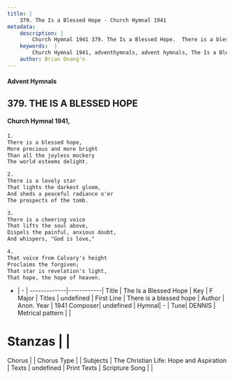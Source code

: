 ```yaml
---
title: |
    379. The Is a Blessed Hope - Church Hymnal 1941
metadata:
    description: |
        Church Hymnal 1941 379. The Is a Blessed Hope.  There is a blessed hope,  More precious and more bright  Than all the joyless mockery  The world esteems delight. 
    keywords:  |
        Church Hymnal 1941, adventhymnals, advent hymnals, The Is a Blessed Hope, There is a blessed hope. 
    author: Brian Onang'o
---
```


#### Advent Hymnals
## 379. THE IS A BLESSED HOPE
####  Church Hymnal 1941,

```txt
1.
There is a blessed hope, 
More precious and more bright 
Than all the joyless mockery 
The world esteems delight. 

2.
There is a lovely star 
That lights the darkest gloom, 
And sheds a peaceful radiance o'er 
The prospects of the tomb. 

3.
There is a cheering voice 
That lifts the soul above, 
Dispels the painful, anxious doubt, 
And whispers, "God is love," 

4.
That voice from Calvary's height 
Proclaims the forgiven; 
That star is revelation's light, 
That hope, the hope of heaven.

```

- |   -  |
-------------|------------|
Title | The Is a Blessed Hope |
Key | F Major |
Titles | undefined |
First Line | There is a blessed hope |
Author | Anon.
Year | 1941
Composer| undefined |
Hymnal|  - |
Tune| DENNIS |
Metrical pattern | |
# Stanzas |  |
Chorus |  |
Chorus Type |  |
Subjects | The Christian Life: Hope and Aspiration |
Texts | undefined |
Print Texts | 
Scripture Song |  |
    
